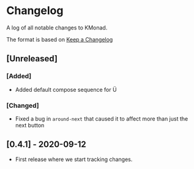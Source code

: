 # Changelog
A log of all notable changes to KMonad.

The format is based on [Keep a Changelog](https://keepachangelog.com/en/1.0.0)

## [Unreleased]

### [Added]
- Added default compose sequence for Ü

### [Changed]
- Fixed a bug in `around-next` that caused it to affect more than just
  the next button

## [0.4.1] - 2020-09-12
- First release where we start tracking changes.
